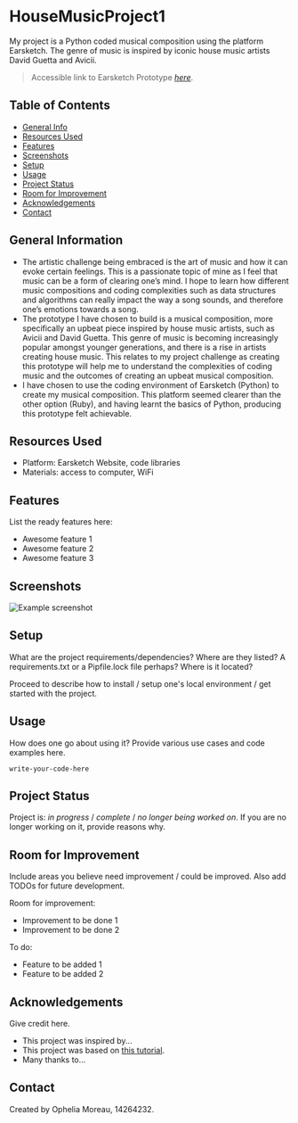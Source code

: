 # HouseMusicProject1
My project is a Python coded musical composition using the platform Earsketch. The genre of music is inspired by iconic house music artists David Guetta and Avicii.
> Accessible link to Earsketch Prototype [_here_](https://earsketch.gatech.edu/earsketch2/).

## Table of Contents
* [General Info](#general-information)
* [Resources Used](#resources-used)
* [Features](#features)
* [Screenshots](#screenshots)
* [Setup](#setup)
* [Usage](#usage)
* [Project Status](#project-status)
* [Room for Improvement](#room-for-improvement)
* [Acknowledgements](#acknowledgements)
* [Contact](#contact)
<!-- * [License](#license) -->


## General Information
- The artistic challenge being embraced is the art of music and how it can evoke certain feelings. This is a passionate topic of mine as I feel that music can be a form of clearing one’s mind. I hope to learn how different music compositions and coding complexities such as data structures and algorithms can really impact the way a song sounds, and therefore one’s emotions towards a song.
- The prototype I have chosen to build is a musical composition, more specifically an upbeat piece inspired by house music artists, such as Avicii and David Guetta. This genre of music is becoming increasingly popular amongst younger generations, and there is a rise in artists creating house music. This relates to my project challenge as creating this prototype will help me to understand the complexities of coding music and the outcomes of creating an upbeat musical composition.
- I have chosen to use the coding environment of Earsketch (Python) to create my musical composition. This platform seemed clearer than the other option (Ruby), and having learnt the basics of Python, producing this prototype felt achievable.



## Resources Used
- Platform: Earsketch Website, code libraries
- Materials: access to computer, WiFi


## Features
List the ready features here:
- Awesome feature 1
- Awesome feature 2
- Awesome feature 3


## Screenshots
![Example screenshot](./img/screenshot.png)
<!-- If you have screenshots you'd like to share, include them here. -->


## Setup
What are the project requirements/dependencies? Where are they listed? A requirements.txt or a Pipfile.lock file perhaps? Where is it located?

Proceed to describe how to install / setup one's local environment / get started with the project.


## Usage
How does one go about using it?
Provide various use cases and code examples here.

`write-your-code-here`


## Project Status
Project is: _in progress_ / _complete_ / _no longer being worked on_. If you are no longer working on it, provide reasons why.


## Room for Improvement
Include areas you believe need improvement / could be improved. Also add TODOs for future development.

Room for improvement:
- Improvement to be done 1
- Improvement to be done 2

To do:
- Feature to be added 1
- Feature to be added 2


## Acknowledgements
Give credit here.
- This project was inspired by...
- This project was based on [this tutorial](https://www.example.com).
- Many thanks to...


## Contact
Created by Ophelia Moreau, 14264232.
